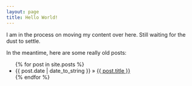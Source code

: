 ```yaml
---
layout: page
title: Hello World!
---
```


I am in the process on moving my content over here.  Still waiting for the dust to settle.

In the meantime, here are some really old posts:

<ul class="posts">
  {% for post in site.posts %}
    <li><span>{{ post.date | date_to_string }}</span> &raquo; <a href="{{ post.url }}">{{ post.title }}</a></li>
  {% endfor %}
</ul>
